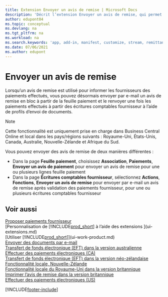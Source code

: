 ```yaml
---
title: Extension Envoyer un avis de remise | Microsoft Docs
description: 'Décrit l’extension Envoyer un avis de remise, qui permet d’envoyer par e-mail un avis de remise à partir de la feuille paiement et et de le renvoyer à partir des écritures comptables fournisseur.'
author: edupont04
ms.topic: conceptual
ms.devlang: na
ms.tgt_pltfrm: na
ms.workload: na
ms.search.keywords: 'app, add-in, manifest, customize, stream, remittance, advice'
ms.date: 07/06/2021
ms.author: edupont
---
```

# Envoyer un avis de remise

Lorsqu’un avis de remise est utilisé pour informer les fournisseurs des paiements effectués, vous pouvez désormais envoyer par e-mail un avis de remise en bloc à partir de la feuille paiement et le renvoyer une fois les paiements effectués à partir des écritures comptables fournisseur à l’aide de profils d’envoi de documents.

> [!NOTE]
> Cette fonctionnalité est uniquement prise en charge dans Business Central Online et local dans les pays/régions suivants : Royaume-Uni, États-Unis, Canada, Australie, Nouvelle-Zélande et Afrique du Sud.  

Vous pouvez envoyer des avis de remise de deux manières différentes :

* Dans la page **Feuille paiement**, choisissez **Association**, **Paiements**, **Envoyer un avis de paiement** pour envoyer un avis de remise pour une ou plusieurs lignes feuille paiement
* Dans la page **Écritures comptables fournisseur**, sélectionnez **Actions**, **Fonctions**, **Envoyer un avis de remise** pour envoyer par e-mail un avis de remise après validation des paiements fournisseur, pour une ou plusieurs écritures comptables fournisseur

## Voir aussi

[Proposer paiements fournisseur](payables-how-suggest-vendor-payments.md)  
[Personnalisation de [!INCLUDE[prod_short](includes/prod_short.md)] à l’aide des extensions ](ui-extensions.md)  
[Utiliser [!INCLUDE[prod_short](includes/prod_short.md)]](ui-work-product.md)  
[Envoyer des documents par e-mail](ui-how-send-documents-email.md)  
[Transfert de fonds électronique (EFT) dans la version australienne](localfunctionality/australia/electronic-funds-transfer-eft-.md)  
[Effectuer des paiements électroniques (CA)](finance-make-payments-with-bank-data-conversion-service-or-sepa-credit-transfer.md#exporting-payments-to-a-bank-file)  
[Transfert de fonds électronique (EFT) dans la version néo-zélandaise](localfunctionality/newzealand/electronic-funds-transfer-eft-.md)  
[Fonctionnalité locale, Nouvelle-Zélande](localfunctionality/newzealand/new-zealand-local-functionality.md)  
[Fonctionnalité locale du Royaume-Uni dans la version britannique](localfunctionality/unitedkingdom/united-kingdom-local-functionality.md)  
[Imprimer l’avis de remise dans la version britannique](localfunctionality/unitedkingdom/how-to-print-remittance-advice.md)  
[Effectuer des paiements électroniques (US)](finance-make-payments-with-bank-data-conversion-service-or-sepa-credit-transfer.md#exporting-payments-to-a-bank-file)  
  

[!INCLUDE[footer-include](includes/footer-banner.md)]